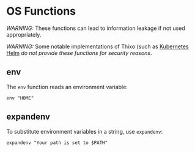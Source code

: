 # OS Functions

_WARNING:_ These functions can lead to information leakage if not used
appropriately.

_WARNING:_ Some notable implementations of Thixo (such as
[Kubernetes Helm](http://helm.sh) _do not provide these functions for security
reasons_.

## env

The `env` function reads an environment variable:

```
env "HOME"
```

## expandenv

To substitute environment variables in a string, use `expandenv`:

```
expandenv "Your path is set to $PATH"
```
